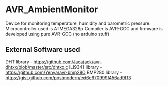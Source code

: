 # AVR_AmbientMonitor

Device for monitoring temperature, humidity and barometric pressure. 
Microcontroller used is ATMEGA328p
Compiler is AVR-GCC and firmware is developed using pure AVR-GCC (no arduino stuff)

## External Software used
DHT library - https://github.com/Jacajack/avr-dhtxx/blob/master/src/dhtxx.c
ILI9341 library - https://github.com/Yenya/avr-bmp280
BMP280 library - https://gist.github.com/postmodern/ed6e670999f456ad9f13

